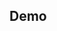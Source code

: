 ## Demo
<FormExample />
<script setup>
import FormExample from '@theme/components/form.vue'
</script>
